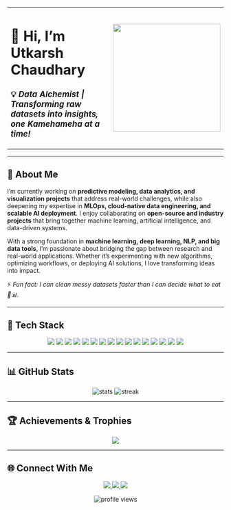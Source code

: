 <div align="center">

<table>
  <tr>
    <td align="left" width="60%">
      <h1>👋 Hi, I’m Utkarsh Chaudhary</h1>
      <h3>💡 <i>Data Alchemist | Transforming raw datasets into insights, one Kamehameha at a time!</i></h3>
    </td>
    <td align="center" width="40%">
      <img src="https://media.giphy.com/media/LmNwrBhejkK9EFP504/giphy.gif" width="250">
    </td>
  </tr>
</table>

</div>

---
## 🥂 About Me  

I’m currently working on **predictive modeling, data analytics, and visualization projects** that address real-world challenges, while also deepening my expertise in **MLOps, cloud-native data engineering, and scalable AI deployment**. I enjoy collaborating on **open-source and industry projects** that bring together machine learning, artificial intelligence, and data-driven systems.  

With a strong foundation in **machine learning, deep learning, NLP, and big data tools**, I’m passionate about bridging the gap between research and real-world applications. Whether it’s experimenting with new algorithms, optimizing workflows, or deploying AI solutions, I love transforming ideas into impact.  

⚡ *Fun fact: I can clean messy datasets faster than I can decide what to eat 🍜📊.*  

---

## 🚀 Tech Stack  

<p align="center">
  <a href="https://www.python.org/" target="_blank"><img src="https://img.shields.io/badge/PYTHON-3776AB?style=for-the-badge&logo=python&logoColor=white"/></a>
  <a href="https://pytorch.org/" target="_blank"><img src="https://img.shields.io/badge/PYTORCH-EE4C2C?style=for-the-badge&logo=pytorch&logoColor=white"/></a>
  <a href="https://www.tensorflow.org/" target="_blank"><img src="https://img.shields.io/badge/TENSORFLOW-FF6F00?style=for-the-badge&logo=tensorflow&logoColor=white"/></a>
  <a href="https://scikit-learn.org/" target="_blank"><img src="https://img.shields.io/badge/SCIKIT--LEARN-F7931E?style=for-the-badge&logo=scikitlearn&logoColor=white"/></a>
  <a href="https://www.mysql.com/" target="_blank"><img src="https://img.shields.io/badge/MYSQL-4479A1?style=for-the-badge&logo=mysql&logoColor=white"/></a>
  <a href="https://www.postgresql.org/" target="_blank"><img src="https://img.shields.io/badge/POSTGRESQL-4169E1?style=for-the-badge&logo=postgresql&logoColor=white"/></a>
  <a href="https://www.mongodb.com/" target="_blank"><img src="https://img.shields.io/badge/MONGODB-4EA94B?style=for-the-badge&logo=mongodb&logoColor=white"/></a>
  <a href="https://spark.apache.org/" target="_blank"><img src="https://img.shields.io/badge/APACHE%20SPARK-E25A1C?style=for-the-badge&logo=apachespark&logoColor=white"/></a>
  <a href="https://hadoop.apache.org/" target="_blank"><img src="https://img.shields.io/badge/HADOOP-66CCFF?style=for-the-badge&logo=apachehadoop&logoColor=black"/></a>
  <a href="https://git-scm.com/" target="_blank"><img src="https://img.shields.io/badge/GIT-F05032?style=for-the-badge&logo=git&logoColor=white"/></a>
  <a href="https://github.com/" target="_blank"><img src="https://img.shields.io/badge/GITHUB-181717?style=for-the-badge&logo=github&logoColor=white"/></a>
  <a href="https://www.linux.org/" target="_blank"><img src="https://img.shields.io/badge/LINUX-FCC624?style=for-the-badge&logo=linux&logoColor=black"/></a>
  <a href="https://www.microsoft.com/en/microsoft-365/excel" target="_blank"><img src="https://img.shields.io/badge/EXCEL-217346?style=for-the-badge&logo=microsoftexcel&logoColor=white"/></a>
  <a href="https://www.tableau.com/" target="_blank"><img src="https://img.shields.io/badge/TABLEAU-E97627?style=for-the-badge&logo=tableau&logoColor=white"/></a>
  <a href="https://www.ibm.com/products/cognos-analytics" target="_blank"><img src="https://img.shields.io/badge/IBM%20COGNOS-054ADA?style=for-the-badge&logo=ibm&logoColor=white"/></a>
  <a href="https://www.overleaf.com/" target="_blank"><img src="https://img.shields.io/badge/LATEX-008080?style=for-the-badge&logo=latex&logoColor=white"/></a>
</p>

---

## 📊 GitHub Stats  

<p align="center">
  <img src="https://github-readme-stats.vercel.app/api?username=kakarot333&show_icons=true&theme=radical" alt="stats"/>
  <img src="https://github-readme-streak-stats.herokuapp.com/?user=kakarot333&theme=radical" alt="streak"/>
</p>

---

## 🏆 Achievements & Trophies  

<p align="center">
  <img src="https://github-profile-trophy.vercel.app/?username=kakarot333&theme=radical&no-frame=false&no-bg=true&margin-w=15&margin-h=15"/>
</p>

---

## 🌐 Connect With Me  

<p align="center">
  <a href="https://www.linkedin.com/in/utkarshchaudhary33/" target="_blank">
    <img src="https://img.shields.io/badge/-LinkedIn-%230077B5?style=for-the-badge&logo=linkedin&logoColor=white"/>
  </a>
  <a href="mailto:utkarshchaudhary3690@gmail.com" target="_blank">
    <img src="https://img.shields.io/badge/-Email-D14836?style=for-the-badge&logo=gmail&logoColor=white"/>
  </a>
  <a href="https://www.kaggle.com/utkarshchaudhary33" target="_blank">
    <img src="https://img.shields.io/badge/Kaggle-20BEFF?style=for-the-badge&logo=kaggle&logoColor=white"/>
  </a>
</p>

<p align="center">
  <img src="https://komarev.com/ghpvc/?username=kakarot333&label=Profile%20Views&color=0e75b6&style=flat" alt="profile views"/>
</p>
